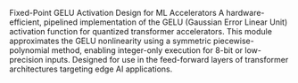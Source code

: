 Fixed-Point GELU Activation Design for ML Accelerators
A hardware-efficient, pipelined implementation of the GELU (Gaussian Error Linear Unit) activation function for quantized transformer accelerators.
This module approximates the GELU nonlinearity using a symmetric piecewise-polynomial method, enabling integer-only execution for 8-bit or low-precision inputs. Designed for use in the feed-forward layers of transformer architectures targeting edge AI applications.
